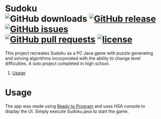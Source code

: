 Sudoku
<br>
![GitHub downloads](https://img.shields.io/github/downloads/george-lim/sudoku/total.svg)
[![GitHub release](https://img.shields.io/github/release/george-lim/sudoku.svg)](https://github.com/george-lim/sudoku/releases)
[![GitHub issues](https://img.shields.io/github/issues/george-lim/sudoku.svg)](https://github.com/george-lim/sudoku/issues)
[![GitHub pull requests](https://img.shields.io/github/issues-pr/george-lim/sudoku.svg)](https://github.com/george-lim/sudoku/pulls)
[![license](https://img.shields.io/github/license/george-lim/sudoku.svg)](https://github.com/george-lim/sudoku/blob/master/LICENSE)
===============

This project recreates Sudoku as a PC Java game with puzzle generating and solving algorithms incorporated with the ability to change level difficulties. A solo project completed in high school.

1. [Usage](#usage)

# Usage
The app was made using [Ready to Program](http://compsci.ca/holtsoft/) and uses HSA console to display the UI. Simply execute Sudoku.java to start the game.
